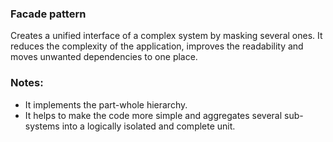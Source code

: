 ### Facade pattern
Creates a unified interface of a complex system by masking several ones. It 
reduces the complexity of the application, improves the readability and moves 
unwanted dependencies to one place.


### Notes:
* It implements the part-whole hierarchy.
* It helps to make the code more simple and aggregates several sub-systems into
a logically isolated and complete unit.